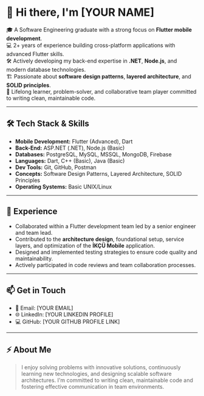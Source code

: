 # 👋 Hi there, I'm [YOUR NAME]

🎓 A Software Engineering graduate with a strong focus on **Flutter mobile development**.  
💻 2+ years of experience building cross-platform applications with advanced Flutter skills.  
🛠️ Actively developing my back-end expertise in **.NET**, **Node.js**, and modern database technologies.  
🏗️ Passionate about **software design patterns**, **layered architecture**, and **SOLID principles**.  
🚀 Lifelong learner, problem-solver, and collaborative team player committed to writing clean, maintainable code.

---

## 🛠️ Tech Stack & Skills

- **Mobile Development:** Flutter (Advanced), Dart
- **Back-End:** ASP.NET (.NET), Node.js (Basic)
- **Databases:** PostgreSQL, MySQL, MSSQL, MongoDB, Firebase
- **Languages:** Dart, C++ (Basic), Java (Basic)
- **Dev Tools:** Git, GitHub, Postman
- **Concepts:** Software Design Patterns, Layered Architecture, SOLID Principles
- **Operating Systems:** Basic UNIX/Linux

---

## 💼 Experience

- Collaborated within a Flutter development team led by a senior engineer and team lead.
- Contributed to the **architecture design**, foundational setup, service layers, and optimization of the **İKÇÜ Mobile** application.
- Designed and implemented testing strategies to ensure code quality and maintainability.
- Actively participated in code reviews and team collaboration processes.

---

## 📫 Get in Touch
- 📧 Email: [YOUR EMAIL]
- 🌐 LinkedIn: [YOUR LINKEDIN PROFILE]
- 💻 GitHub: [YOUR GITHUB PROFILE LINK]

---

## ⚡ About Me
> I enjoy solving problems with innovative solutions, continuously learning new technologies, and designing scalable software architectures. I'm committed to writing clean, maintainable code and fostering effective communication in team environments.
